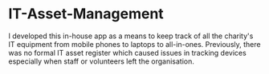 # IT-Asset-Management
I developed this in-house app as a means to keep track of all the charity's IT equipment from mobile phones to laptops to all-in-ones. Previously, there was no formal IT asset register which caused issues in tracking devices especially when staff or volunteers left the organisation.
